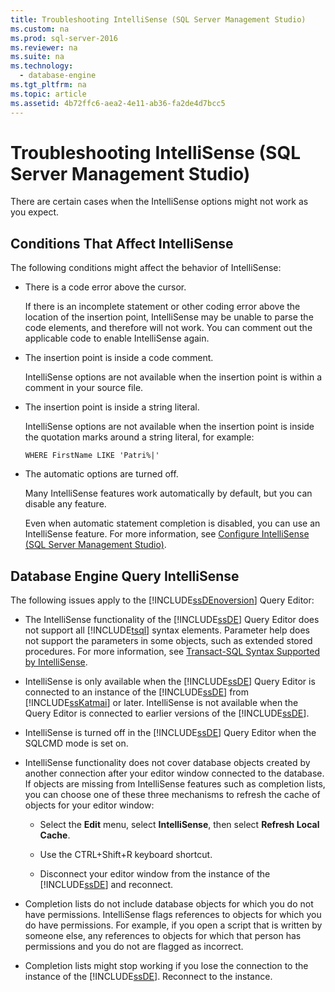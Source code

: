 ```yaml
---
title: Troubleshooting IntelliSense (SQL Server Management Studio)
ms.custom: na
ms.prod: sql-server-2016
ms.reviewer: na
ms.suite: na
ms.technology: 
  - database-engine
ms.tgt_pltfrm: na
ms.topic: article
ms.assetid: 4b72ffc6-aea2-4e11-ab36-fa2de4d7bcc5
---
```

# Troubleshooting IntelliSense (SQL Server Management Studio)
  There are certain cases when the IntelliSense options might not work as you expect.  
  
## Conditions That Affect IntelliSense  
 The following conditions might affect the behavior of IntelliSense:  
  
-   There is a code error above the cursor.  
  
     If there is an incomplete statement or other coding error above the location of the insertion point, IntelliSense may be unable to parse the code elements, and therefore will not work. You can comment out the applicable code to enable IntelliSense again.  
  
-   The insertion point is inside a code comment.  
  
     IntelliSense options are not available when the insertion point is within a comment in your source file.  
  
-   The insertion point is inside a string literal.  
  
     IntelliSense options are not available when the insertion point is inside the quotation marks around a string literal, for example:  
  
     `WHERE FirstName LIKE 'Patri%|'`  
  
-   The automatic options are turned off.  
  
     Many IntelliSense features work automatically by default, but you can disable any feature.  
  
     Even when automatic statement completion is disabled, you can use an IntelliSense feature. For more information, see [Configure IntelliSense &#40;SQL Server Management Studio&#41;](../../Topics/TopicNameNotContainA/Configure-IntelliSense--SQL-Server-Management-Studio-.md).  
  
## Database Engine Query IntelliSense  
 The following issues apply to the [!INCLUDE[ssDEnoversion](../../Topics/TopicNameContainA/includes/ssDEnoversion_md.md)] Query Editor:  
  
-   The IntelliSense functionality of the [!INCLUDE[ssDE](../../Topics/TopicNameContainA/includes/ssDE_md.md)] Query Editor does not support all [!INCLUDE[tsql](../../Topics/TopicNameContainA/includes/tsql_md.md)] syntax elements. Parameter help does not support the parameters in some objects, such as extended stored procedures. For more information, see [Transact-SQL Syntax Supported by IntelliSense](../../Topics/TopicNameNotContainA/Transact-SQL-Syntax-Supported-by-IntelliSense.md).  
  
-   IntelliSense is only available when the [!INCLUDE[ssDE](../../Topics/TopicNameContainA/includes/ssDE_md.md)] Query Editor is connected to an instance of the [!INCLUDE[ssDE](../../Topics/TopicNameContainA/includes/ssDE_md.md)] from [!INCLUDE[ssKatmai](../../Topics/TopicNameContainA/includes/ssKatmai_md.md)] or later. IntelliSense is not available when the Query Editor is connected to earlier versions of the [!INCLUDE[ssDE](../../Topics/TopicNameContainA/includes/ssDE_md.md)].  
  
-   IntelliSense is turned off in the [!INCLUDE[ssDE](../../Topics/TopicNameContainA/includes/ssDE_md.md)] Query Editor when the SQLCMD mode is set on.  
  
-   IntelliSense functionality does not cover database objects created by another connection after your editor window connected to the database. If objects are missing from IntelliSense features such as completion lists, you can choose one of these three mechanisms to refresh the cache of objects for your editor window:  
  
    -   Select the **Edit** menu, select **IntelliSense**, then select **Refresh Local Cache**.  
  
    -   Use the CTRL+Shift+R keyboard shortcut.  
  
    -   Disconnect your editor window from the instance of the [!INCLUDE[ssDE](../../Topics/TopicNameContainA/includes/ssDE_md.md)] and reconnect.  
  
-   Completion lists do not include database objects for which you do not have permissions. IntelliSense flags references to objects for which you do have permissions. For example, if you open a script that is written by someone else, any references to objects for which that person has permissions and you do not are flagged as incorrect.  
  
-   Completion lists might stop working if you lose the connection to the instance of the [!INCLUDE[ssDE](../../Topics/TopicNameContainA/includes/ssDE_md.md)]. Reconnect to the instance.  
  
  